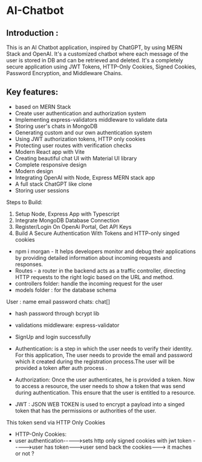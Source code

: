 # AI-Chatbot    

## Introduction :

This is an AI Chatbot application, inspired by ChatGPT, by using MERN Stack and OpenAI.
It's a customized chatbot where each message of the user is stored in DB and can be retrieved and deleted.
It's a completely secure application using JWT Tokens, HTTP-Only Cookies, Signed Cookies, Password Encryption, and Middleware Chains.

## Key features:

- based on MERN Stack
- Create user authentication and authorization system
- Implementing express-validators middleware to validate data
- Storing user's chats in MongoDB
- Generating custom and our own authentication system
- Using JWT authorization tokens, HTTP only cookies
- Protecting user routes with verification checks
- Modern React app with Vite
- Creating beautiful chat UI with Material UI library
- Complete responsive design
- Modern design
- Integrating OpenAI with Node, Express MERN stack app
- A full stack ChatGPT like clone
- Storing user sessions



Steps to Build:

1. Setup Node, Express App with Typescript
2. Integrate MongoDB Database Connection
3. Register/Login On OpenAi Portal, Get API Keys
4. Build A Secure Authentication With Tokens and HTTP-only singed cookies

 * npm i morgan -  It helps developers monitor and debug their applications by providing detailed information about incoming requests and responses.
 * Routes -  a router in the backend acts as a traffic controller, directing HTTP requests to the right logic based on the URL and method.
 * controllers folder: handle the incoming request for the user
 * models folder : for the database schema

 User : name 
        email
        password
        chats: chat[]

* hash password through bcrypt lib
* validations middleware: express-validator 
* SignUp and login successfully 

* Authentication:  is  a step in which the user needs to verify their identity. For this application, The user needs to provide the email and password which it created during the registration process.The user will be provided a token after auth process .

 * Authorization: Once the user authenticates, he is provided a token. Now to access a resource, the user needs to show a token that was send during authentication. This ensure that the user is entitled to a resource.

* JWT : JSON WEB TOKEN
       is used to encrypt a payload into a singed token that has the permissions or authorities of the user.
       
This token send via HTTP Only Cookies

* HTTP-Only Cookies: 
* user authentication----->sets http only signed cookies with jwt token ----->user has token--->user send back the cookies---> it maches or not ?


